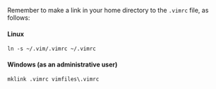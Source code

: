 Remember to make a link in your home directory to the ```.vimrc``` file, as follows:

#### Linux ####
```
ln -s ~/.vim/.vimrc ~/.vimrc
``` 


#### Windows (as an administrative user) ####

```
mklink .vimrc vimfiles\.vimrc
```


